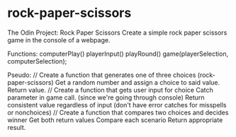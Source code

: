 # rock-paper-scissors
The Odin Project: Rock Paper Scissors
Create a simple rock paper scissors game in the console of a webpage.


Functions:
computerPlay()
playerInput()
playRound()
game(playerSelection,
computerSelection);

Pseudo:
// Create a function that generates one of three choices (rock-paper-scissors)
Get a random number and assign a choice to said value.
Return value.
// Create a function that gets user input for choice
Catch parameter in game call. (since we're going through console)
Return consistent value regardless of input (don't have error catches for misspells or nonchoices)
// Create a function that compares two choices and decides winner
Get both return values
Compare each scenario
Return appropriate result.
